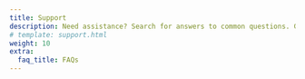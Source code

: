 ```yaml
---
title: Support
description: Need assistance? Search for answers to common questions. Get the support you need and connect with others in the community for help.
# template: support.html
weight: 10
extra:
  faq_title: FAQs
---
```

